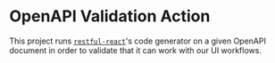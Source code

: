 # OpenAPI Validation Action

This project runs [`restful-react`](https://github.com/contiamo/restful-react)'s code generator on a given OpenAPI document in order to validate that it can work with our UI workflows.
